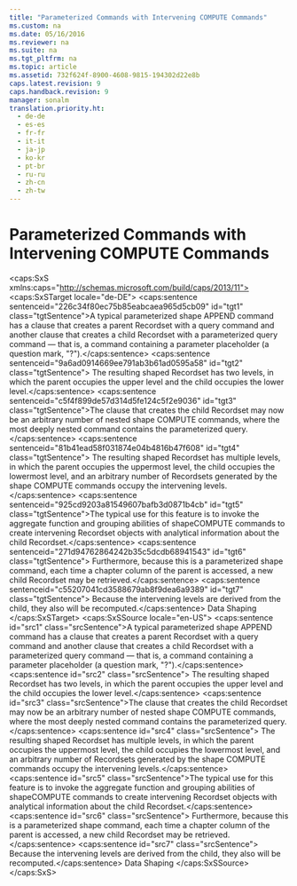 ```yaml
---
title: "Parameterized Commands with Intervening COMPUTE Commands"
ms.custom: na
ms.date: 05/16/2016
ms.reviewer: na
ms.suite: na
ms.tgt_pltfrm: na
ms.topic: article
ms.assetid: 732f624f-8900-4608-9815-194302d22e8b
caps.latest.revision: 9
caps.handback.revision: 9
manager: sonalm
translation.priority.ht: 
  - de-de
  - es-es
  - fr-fr
  - it-it
  - ja-jp
  - ko-kr
  - pt-br
  - ru-ru
  - zh-cn
  - zh-tw
---
```

# Parameterized Commands with Intervening COMPUTE Commands
<?xml version="1.0" encoding="utf-8"?>
<caps:SxS xmlns:caps="http://schemas.microsoft.com/build/caps/2013/11">
  <caps:SxSTarget locale="de-DE">
    <developerReferenceWithoutSyntaxDocument xsi:schemaLocation="http://ddue.schemas.microsoft.com/authoring/2003/5 http://dduestorage.blob.core.windows.net/ddueschema/developer.xsd" xmlns="http://ddue.schemas.microsoft.com/authoring/2003/5" xmlns:xlink="http://www.w3.org/1999/xlink" xmlns:xsi="http://www.w3.org/2001/XMLSchema-instance">
      <introduction>
        <para>
          <caps:sentence sentenceid="226c34f80ec75b85eabcaea965d5cb09" id="tgt1" class="tgtSentence">A typical parameterized shape APPEND command has a clause that creates a parent <legacyBold>Recordset</legacyBold> with a query command and another clause that creates a child <legacyBold>Recordset</legacyBold> with a parameterized query command — that is, a command containing a parameter placeholder (a question mark, "?").</caps:sentence>
          <caps:sentence sentenceid="9a6ad0914669ee791ab3b61ad0595a58" id="tgt2" class="tgtSentence"> The resulting shaped <legacyBold>Recordset</legacyBold> has two levels, in which the parent occupies the upper level and the child occupies the lower level.</caps:sentence>
        </para>
        <para>
          <caps:sentence sentenceid="c5f4f899de57d314d5fe124c5f2e9036" id="tgt3" class="tgtSentence">The clause that creates the child <legacyBold>Recordset</legacyBold> may now be an arbitrary number of nested shape COMPUTE commands, where the most deeply nested command contains the parameterized query.</caps:sentence>
          <caps:sentence sentenceid="81b41ead58f031874e04b4816b47f608" id="tgt4" class="tgtSentence"> The resulting shaped <legacyBold>Recordset</legacyBold> has multiple levels, in which the parent occupies the uppermost level, the child occupies the lowermost level, and an arbitrary number of <legacyBold>Recordset</legacyBold>s generated by the shape COMPUTE commands occupy the intervening levels.</caps:sentence>
        </para>
        <para>
          <caps:sentence sentenceid="925cd9203a81549607bafb3d0871b4cb" id="tgt5" class="tgtSentence">The typical use for this feature is to invoke the aggregate function and grouping abilities of shapeCOMPUTE commands to create intervening <legacyBold>Recordset</legacyBold> objects with analytical information about the child <legacyBold>Recordset</legacyBold>.</caps:sentence>
          <caps:sentence sentenceid="271d94762864242b35c5dcdb68941543" id="tgt6" class="tgtSentence"> Furthermore, because this is a parameterized shape command, each time a chapter column of the parent is accessed, a new child <legacyBold>Recordset</legacyBold> may be retrieved.</caps:sentence>
          <caps:sentence sentenceid="c55207041cd3588679ab8f9dea6a9389" id="tgt7" class="tgtSentence"> Because the intervening levels are derived from the child, they also will be recomputed.</caps:sentence>
        </para>
      </introduction>
      <relatedTopics>
        <link xlink:href="1bfdcad4-52e1-45bc-ad21-783657ef0a44">Data Shaping</link>
      </relatedTopics>
    </developerReferenceWithoutSyntaxDocument>
  </caps:SxSTarget>
  <caps:SxSSource locale="en-US">
    <developerReferenceWithoutSyntaxDocument xsi:schemaLocation="http://ddue.schemas.microsoft.com/authoring/2003/5 http://dduestorage.blob.core.windows.net/ddueschema/developer.xsd" xmlns="http://ddue.schemas.microsoft.com/authoring/2003/5" xmlns:xlink="http://www.w3.org/1999/xlink" xmlns:xsi="http://www.w3.org/2001/XMLSchema-instance">
      <introduction>
        <para>
          <caps:sentence id="src1" class="srcSentence">A typical parameterized shape APPEND command has a clause that creates a parent <legacyBold>Recordset</legacyBold> with a query command and another clause that creates a child <legacyBold>Recordset</legacyBold> with a parameterized query command — that is, a command containing a parameter placeholder (a question mark, "?").</caps:sentence>
          <caps:sentence id="src2" class="srcSentence"> The resulting shaped <legacyBold>Recordset</legacyBold> has two levels, in which the parent occupies the upper level and the child occupies the lower level.</caps:sentence>
        </para>
        <para>
          <caps:sentence id="src3" class="srcSentence">The clause that creates the child <legacyBold>Recordset</legacyBold> may now be an arbitrary number of nested shape COMPUTE commands, where the most deeply nested command contains the parameterized query.</caps:sentence>
          <caps:sentence id="src4" class="srcSentence"> The resulting shaped <legacyBold>Recordset</legacyBold> has multiple levels, in which the parent occupies the uppermost level, the child occupies the lowermost level, and an arbitrary number of <legacyBold>Recordset</legacyBold>s generated by the shape COMPUTE commands occupy the intervening levels.</caps:sentence>
        </para>
        <para>
          <caps:sentence id="src5" class="srcSentence">The typical use for this feature is to invoke the aggregate function and grouping abilities of shapeCOMPUTE commands to create intervening <legacyBold>Recordset</legacyBold> objects with analytical information about the child <legacyBold>Recordset</legacyBold>.</caps:sentence>
          <caps:sentence id="src6" class="srcSentence"> Furthermore, because this is a parameterized shape command, each time a chapter column of the parent is accessed, a new child <legacyBold>Recordset</legacyBold> may be retrieved.</caps:sentence>
          <caps:sentence id="src7" class="srcSentence"> Because the intervening levels are derived from the child, they also will be recomputed.</caps:sentence>
        </para>
      </introduction>
      <relatedTopics>
        <link xlink:href="1bfdcad4-52e1-45bc-ad21-783657ef0a44">Data Shaping</link>
      </relatedTopics>
    </developerReferenceWithoutSyntaxDocument>
  </caps:SxSSource>
</caps:SxS>